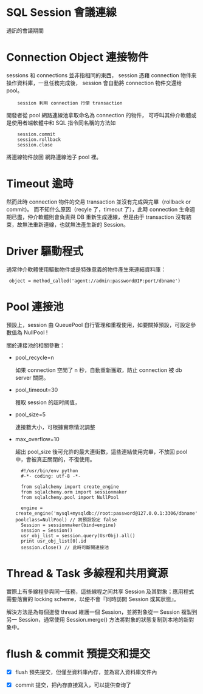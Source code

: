# SQL Session 會議連線
通訊的會議期間

# Connection Object 連接物件

sessions 和 connections 並非指相同的東西， session 憑藉 connection 物件來操作資料庫，一旦任務完成後， session 會自動將 connection 物件交還给 pool。

        session 利用 connection 行使 transaction 

開發者從 pool 網路連線池拿取命名為 connection 的物件，
可呼叫其仲介軟體或是使用者端軟體中和 SQL 指令同名稱的方法如 

        session.commit 
        session.rollback 
        session.close 

將連線物件放回 網路連線池子 pool 裡。

# Timeout 逾時

然而此時 connection 物件的交易 transaction 並沒有完成與完畢（rollback or commit)。 而不知什么原因（recyle 了，timeout 了），此時 connection 生命週期已盡，仲介軟體則會負責與 DB 重新生成連線，但是由于 transaction 沒有結束，故無法重新連線，也就無法產生新的 Session。

# Driver 驅動程式

通常仲介軟體使用驅動物件或是特殊意義的物件產生來連結資料庫：

     object = method_called('agent://admin:password@IP:port/dbname')
     
# Pool 連接池

預設上，session 由 QueuePool 自行管理和重複使用，如要關掉預設，可設定參數值為 NullPool !

關於連接池的相關參數：

- pool_recycle=n

     如果 connection 空閒了 n 秒，自動重新獲取，防止 connection 被 db server 關閉。
     
- pool_timeout=30

     獲取 session 的超时阈值，

- pool_size=5

     連接數大小，可根據實際情況調整

- max_overflow=10

     超出 pool_size 後可允許的最大連街數，這些連結使用完畢，不放回 pool 中，會被真正關閉的，不復使用。
     

        #!/usr/bin/env python
        #-*- coding: utf-8 -*-

        from sqlalchemy import create_engine
        from sqlalchemy.orm import sessionmaker
        from sqlalchemy.pool import NullPool

        engine = create_engine('mysql+mysqldb://root:password@127.0.0.1:3306/dbname', poolclass=NullPool) // 將預設設定 false
        Session = sessionmaker(bind=engine)
        session = Session()
        usr_obj_list = session.query(UsrObj).all()
        print usr_obj_list[0].id
        session.close() // 此時可斷開連接池
        
 # Thread & Task 多線程和共用資源
 
實際上有多線程參與同一任務，這些線程之间共享 Session 及其對象；應用程式需要落實的 locking scheme，以便不會『同時訪問 Session 或其狀態』。

解決方法是為每個迸發 thread 維護一個 Session，並將對象從一 Session 複製到另一 Session，通常使用 Session.merge() 方法將對象的狀態复制到本地的新對象中。
        
 # flush & commit 預提交和提交
 
- [x] flush 預先提交，但僅至資料庫內存，並為寫入資料庫文件內

- [x] commit 提交，把內存直接寫入，可以提供查询了
